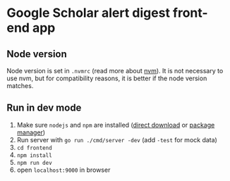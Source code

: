 # Google Scholar alert digest front-end app

## Node version

Node version is set in `.nvmrc` (read more about [nvm](https://github.com/nvm-sh/nvm)). It is not necessary to use nvm, but for compatibility reasons, it is better if the node version matches.

## Run in dev mode

1. Make sure `nodejs` and `npm` are installed ([direct download](https://nodejs.org/en/download/) or [package manager](https://nodejs.org/en/download/package-manager/))
2. Run server with `go run ./cmd/server -dev` (add `-test` for mock data)
3. `cd frontend`
4. `npm install`
5. `npm run dev`
6. open `localhost:9000` in browser
